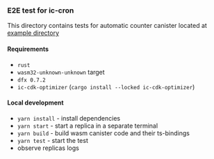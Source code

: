 ### E2E test for ic-cron

This directory contains tests for automatic counter canister located at [example directory](..)

#### Requirements

* `rust`
* `wasm32-unknown-unknown` target
* `dfx 0.7.2`
* `ic-cdk-optimizer` (`cargo install --locked ic-cdk-optimizer`)

#### Local development

* `yarn install` - install dependencies
* `yarn start` - start a replica in a separate terminal
* `yarn build` - build wasm canister code and their ts-bindings
* `yarn test` - start the test
* observe replicas logs
